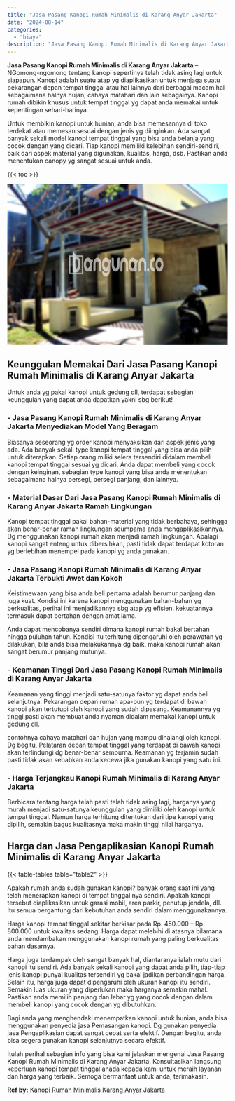 ```yaml
---
title: "Jasa Pasang Kanopi Rumah Minimalis di Karang Anyar Jakarta"
date: "2024-08-14"
categories: 
  - "biaya"
description: "Jasa Pasang Kanopi Rumah Minimalis di Karang Anyar Jakarta. Itulah perihal sebagian info yang bisa kami jelaskan mengenai Jasa Pasang Kanopi Rumah Minimalis..."
---
```


**Jasa Pasang Kanopi Rumah Minimalis di Karang Anyar Jakarta** – NGomong-ngomong tentang kanopi sepertinya telah tidak asing lagi untuk siapapun. Kanopi adalah suatu atap yg diaplikasikan untuk menjaga suatu pekarangan depan tempat tinggal atau hal lainnya dari berbagai macam hal sebagaimana halnya hujan, cahaya matahari dan lain sebagainya. Kanopi rumah dibikin khusus untuk tempat tinggal yg dapat anda memakai untuk kepentingan sehari-harinya.

Untuk membikin kanopi untuk hunian, anda bisa memesannya di toko terdekat atau memesan sesuai dengan jenis yg diinginkan. Ada sangat banyak sekali model kanopi tempat tinggal yang bisa anda belanja yang cocok dengan yang dicari. Tiap kanopi memiliki kelebihan sendiri-sendiri, baik dari aspek material yang digunakan, kualitas, harga, dsb. Pastikan anda menentukan canopy yg sangat sesuai untuk anda.

{{< toc >}}

![Jasa Pasang Kanopi Rumah Minimalis di Karang Anyar Jakarta](/images/harga-kanopi-minimalis-11.png)

## Keunggulan Memakai Dari Jasa Pasang Kanopi Rumah Minimalis di Karang Anyar Jakarta

Untuk anda yg pakai kanopi untuk gedung dll, terdapat sebagian keunggulan yang dapat anda dapatkan yakni sbg berikut!

### \- Jasa Pasang Kanopi Rumah Minimalis di Karang Anyar Jakarta Menyediakan Model Yang Beragam

Biasanya seseorang yg order kanopi menyaksikan dari aspek jenis yang ada. Ada banyak sekali type kanopi tempat tinggal yang bisa anda pilih untuk diterapkan. Setiap orang miliki selera tersendiri didalam membeli kanopi tempat tinggal sesuai yg dicari. Anda dapat membeli yang cocok dengan keinginan, sebagian type kanopi yang bisa anda menentukan sebagaimana halnya persegi, persegi panjang, dan lainnya.

### \- Material Dasar Dari Jasa Pasang Kanopi Rumah Minimalis di Karang Anyar Jakarta Ramah Lingkungan

Kanopi tempat tinggal pakai bahan-material yang tidak berbahaya, sehingga akan benar-benar ramah lingkungan seumpama anda mengaplikasikannya. Dg menggunakan kanopi rumah akan menjadi ramah lingkungan. Apalagi kanopi sangat enteng untuk dibersihkan, pasti tidak dapat terdapat kotoran yg berlebihan menempel pada kanopi yg anda gunakan.

### \- Jasa Pasang Kanopi Rumah Minimalis di Karang Anyar Jakarta Terbukti Awet dan Kokoh

Keistimewaan yang bisa anda beli pertama adalah berumur panjang dan juga kuat. Kondisi ini karena kanopi menggunakan bahan-bahan yg berkualitas, perihal ini menjadikannya sbg atap yg efisien. kekuatannya termasuk dapat bertahan dengan amat lama.

Anda dapat mencobanya sendiri dimana kanopi rumah bakal bertahan hingga puluhan tahun. Kondisi itu terhitung dipengaruhi oleh perawatan yg dilakukan, bila anda bisa melakukannya dg baik, maka kanopi rumah akan sangat berumur panjang mutunya.

### \- Keamanan Tinggi Dari Jasa Pasang Kanopi Rumah Minimalis di Karang Anyar Jakarta

Keamanan yang tinggi menjadi satu-satunya faktor yg dapat anda beli selanjutnya. Pekarangan depan rumah apa-pun yg terdapat di bawah kanopi akan tertutupi oleh kanopi yang sudah dipasang. Keamanannya yg tinggi pasti akan membuat anda nyaman didalam memakai kanopi untuk gedung dll.

contohnya cahaya matahari dan hujan yang mampu dihalangi oleh kanopi. Dg begitu, Pelataran depan tempat tinggal yang terdapat di bawah kanopi akan terlindungi dg benar-benar sempurna. Keamanan yg terjamin sudah pasti tidak akan sebabkan anda kecewa jika gunakan kanopi yang satu ini.

### \- Harga Terjangkau Kanopi Rumah Minimalis di Karang Anyar Jakarta

Berbicara tentang harga telah pasti telah tidak asing lagi, harganya yang murah menjadi satu-satunya keunggulan yang dimiliki oleh kanopi untuk tempat tinggal. Namun harga terhitung ditentukan dari tipe kanopi yang dipilih, semakin bagus kualitasnya maka makin tinggi nilai harganya.

## Harga dan Jasa Pengaplikasian Kanopi Rumah Minimalis di Karang Anyar Jakarta

{{< table-tables table="table2" >}}

Apakah rumah anda sudah gunakan kanopi? banyak orang saat ini yang telah menerapkan kanopi di tempat tinggal nya sendiri. Apakah kanopi tersebut diaplikasikan untuk garasi mobil, area parkir, penutup jendela, dll. Itu semua bergantung dari kebutuhan anda sendiri dalam menggunakannya.

Harga kanopi tempat tinggal sekitar berkisar pada Rp. 450.000 – Rp. 800.000 untuk kwalitas sedang. Harga dapat melebihi di atasnya bilamana anda mendambakan menggunakan kanopi rumah yang paling berkualitas bahan dasarnya.

Harga juga terdampak oleh sangat banyak hal, diantaranya ialah mutu dari kanopi itu sendiri. Ada banyak sekali kanopi yang dapat anda pilih, tiap-tiap jenis kanopi punyai kualitas tersendiri yg bakal jadikan perbandingan harga. Selain itu, harga juga dapat dipengaruhi oleh ukuran kanopi itu sendiri. Semakin luas ukuran yang diperlukan maka harganya semakin mahal. Pastikan anda memilih panjang dan lebar yg yang cocok dengan dalam membeli kanopi yang cocok dengan yg dibutuhkan.

Bagi anda yang menghendaki menempatkan kanopi untuk hunian, anda bisa menggunakan penyedia jasa Pemasangan kanopi. Dg gunakan penyedia jasa Pengaplikasian dapat sangat cepat serta efektif. Dengan begitu, anda bisa segera gunakan kanopi selanjutnya secara efektif.

Itulah perihal sebagian info yang bisa kami jelaskan mengenai Jasa Pasang Kanopi Rumah Minimalis di Karang Anyar Jakarta. Konsultasikan langsung keperluan kanopi tempat tinggal anada kepada kami untuk meraih layanan dan harga yang terbaik. Semoga bermanfaat untuk anda, terimakasih.

**Ref by:**  [Kanopi Rumah Minimalis Karang Anyar Jakarta](https://id.wikipedia.org/wiki/Kanopi)
